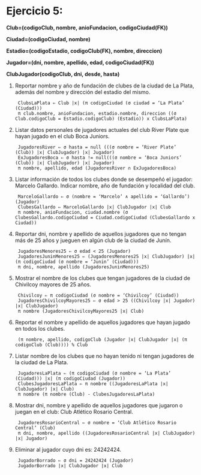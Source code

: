 # Ejercicio 5: 

**Club=(codigoClub, nombre, anioFundacion, codigoCiudad(FK))** 

**Ciudad=(codigoCiudad, nombre)** 

**Estadio=(codigoEstadio, codigoClub(FK), nombre, direccion)** 

**Jugador=(dni, nombre, apellido, edad, codigoCiudad(FK))** 

**ClubJugador(codigoClub, dni, desde, hasta)** 


1. Reportar nombre y año de fundación de clubes de la ciudad de La Plata, además del nombre y dirección del estadio del mismo.
    
        ClubsLaPlata ⇐ Club |x| (π codigoCiudad (σ ciudad = ‘La Plata’ (Ciudad)))
        π club.nombre, anioFundacion, estadio.nombre, direccion ((σ Club.codigoClub = Estadio.codigoClub) (Estadio)) x ClubsLaPlata)

2. Listar datos personales de jugadores actuales del club River Plate que hayan jugado en el club Boca Juniors. 
                    
        JugadoresRiver ⇐ σ hasta = null (((σ nombre = ‘River Plate’ (Club)) |x| ClubJugador) |x| Jugador)
        ExJugadoresBoca ⇐ σ hasta != null(((σ nombre = ‘Boca Juniors’ (Club)) |x| ClubJugador) |x| Jugador)
        π nombre, apellido, edad (JugadoresRiver ∩ ExJugadoresBoca)                   

3. Listar información de todos los clubes donde se desempeñó el jugador: Marcelo Gallardo. Indicar nombre, año de fundación y localidad del club.
      
        MarceloGallardo ⇐ σ (nombre = ‘Marcelo’ ∧ apellido = ‘Gallardo’) (Jugador)
        ClubesGallardo ⇐ MarceloGallardo |x| ClubJugador |x| Club
        π nombre, anioFundacion, ciudad.nombre (σ ClubesGallardo.codigoCiudad = Ciudad.codigoCiudad (ClubesGallardo x Ciudad))

4. Reportar dni, nombre y apellido de aquellos jugadores que no tengan más de 25 años y jueguen en algún club de la ciudad de Junín. 
          
        JugadoresMenores25 ⇐ σ edad < 25 (Jugador)
        JugadoresJuninMenores25 ⇐ (JugadoresMenores25 |x| ClubJugador) |x| (π codigoCiudad (σ nombre = ‘Junin’ (Ciudad)))
        π dni, nombre, apellido (JugadoresJuninMenores25)

5. Mostrar el nombre de los clubes que tengan jugadores de la ciudad de Chivilcoy mayores de 25 años.
          
        Chivilcoy ⇐ π codigoCiudad (σ nombre = ‘Chivilcoy’ (Ciudad))
        JugadoresChivilcoyMayores25 ⇐ σ edad > 25 ((Chivilcoy |x| Jugador) |x| ClubJugador)
        π nombre (JugadoresChivilcoyMayores25 |x| Club)

6. Reportar el nombre y apellido de aquellos jugadores que hayan jugado en todos los clubes. 

        (π nombre, apellido, codigoClub (Jugador |x| ClubJugador |x| (π codigoClub (Club)))) % Club

7. Listar nombre de los clubes que no hayan tenido ni tengan jugadores de la ciudad de La Plata. 
  
        JugadoresLaPlata ⇐ (π codigoCiudad (σ nombre = ‘La Plata’ (Ciudad))) |x| (π codigoCiudad (Jugador))
        ClubesJugadoresLaPlata ⇐ π nombre ((JugadoresLaPlata |x| ClubJugador) |x| Club)
        π nombre (π nombre (Club) - ClubesJugadoresLaPlata)

8. Mostrar dni, nombre y apellido de aquellos jugadores que jugaron o juegan en el club: Club Atlético Rosario Central. 

        JugadoresRosarioCentral ⇐ σ nombre = ‘Club Atlético Rosario Central’ (Club)
        π dni, nombre, apellido ((JugadoresRosarioCentral |x| ClubJugador) |x| Jugador)

9. Eliminar al jugador cuyo dni es: 24242424.
  
        JugadorBorrado ⇐ σ dni = 24242424 (Jugador)
        JugadorBorrado |x| ClubJugador |x| Club

